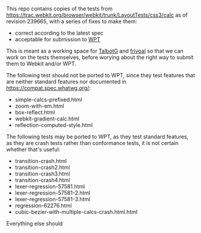 This repo contains copies of the tests from https://trac.webkit.org/browser/webkit/trunk/LayoutTests/css3/calc as of revision 239665,
with a series of fixes to make them:
* correct according to the latest spec
* acceptable for submission to [WPT](https://github.com/web-platform-tests/wpt)

This is meant as a working space for [TalbotG](https://github.com/TalbotG/) and [frivoal](https://github.com/frivoal)
so that we can work on the tests themselves,
before worying about the right way to submit them to Webkit and/or WPT.

The following test should not be ported to WPT, since they test features that are neither standard features nor documented in https://compat.spec.whatwg.org/:
* simple-calcs-prefixed.html
* zoom-with-em.html
* box-reflect.html
* webkit-gradient-calc.html
* reflection-computed-style.html


The following tests may be ported to WPT, as they test standard features, as they are crash tests rather than conformance tests, it is not certain whether that's useful:
* transition-crash.html
* transition-crash2.html
* transition-crash3.html
* transition-crash4.html
* lexer-regression-57581.html
* lexer-regression-57581-2.html
* lexer-regression-57581-3.html
* regression-62276.html
* cubic-bezier-with-multiple-calcs-crash.html.html

Everything else should

